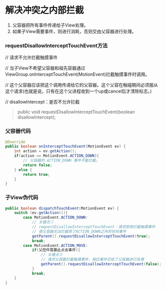 # 解决冲突之内部拦截

1. 父容器把所有事件传递给子View处理。
2. 如果子View需要事件，则进行消耗，否则交由父容器进行处理。

### requestDisallowInterceptTouchEvent方法

// 请求不允许拦截触摸事件

// 当子View不希望父容器和祖先容器通过ViewGroup.onInterceptTouchEvent(MotionEvent)拦截触摸事件时调用。

// 这个父容器应该把这个调用传递给它的父容器。这个父容在触碰期间必须服从这个请求(也就是说，只有在这个父进程收到一个up或cancel后才清除标志。)

// disallowIntercept：是否不允许拦截
> public void requestDisallowInterceptTouchEvent(boolean disallowIntercept);

### 父容器代码

``` java
@Override
public boolean onInterceptTouchEvent(MotionEvent ev) {
    int action = ev.getAction();
    if(action == MotionEvent.ACTION_DOWN){
        // 父容器的 ACTION_DOWN 事件不能拦截。
        return false;
    } else {
        return true;
    }
}
```

### 子View伪代码

``` java
public boolean dispatchTouchEvent(MotionEvent ev) {
    switch (ev.getAction()){
        case MotionEvent.ACTION_DOWN:
            // 关键点①
            // requestDisallowInterceptTouchEvent：请求拒绝拦截触摸事件
            // 使父容器无法拦截除了ACTION_DOWN之外的任何事件
            getParent().requestDisallowInterceptTouchEvent(true);
            break;
        case MotionEvent.ACTION_MOVE:
            if(父控件需要此点击事件){
                // 关键点②
                // 请求父容器拦截触摸事件，相应事件交给了父容器进行处理
                getParent().requestDisallowInterceptTouchEvent(false);
            }
            break;
    }
}
```
